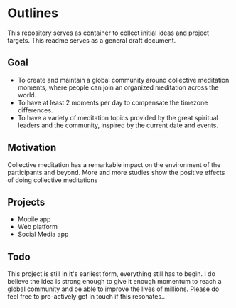 # Outlines

This repository serves as container to collect initial ideas and project targets.  This readme serves as a general draft document.

## Goal
- To create and maintain a global community around collective meditation moments, where people can join an organized meditation across the world. 
- To have at least 2 moments per day to compensate the timezone differences. 
- To have a variety of meditation topics provided by the great spiritual leaders and the community, inspired by the current date and events.


## Motivation 
Collective meditation has a remarkable impact on the environment of the participants and beyond.  More and more studies show the positive effects of doing collective meditations


## Projects
- Mobile app
- Web platform 
- Social Media app

## Todo
This project is still in it's earliest form, everything still has to begin.  I do believe the idea is strong enough to give it enough momentum to reach a global community and be able to improve the lives of millions. Please do feel free to pro-actively get in touch if this resonates..
